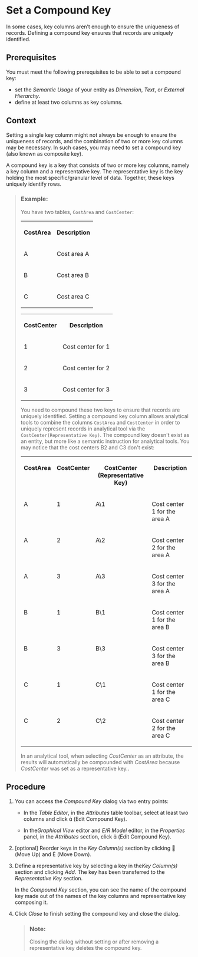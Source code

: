 <!-- loioeff6dd97723d4a70bc7612554fef09e3 -->

<link rel="stylesheet" type="text/css" href="../css/sap-icons.css"/>

# Set a Compound Key

In some cases, key columns aren’t enough to ensure the uniqueness of records. Defining a compound key ensures that records are uniquely identified.



## Prerequisites

You must meet the following prerequisites to be able to set a compound key:

-   set the *Semantic Usage* of your entity as *Dimension*, *Text*, or *External Hierarchy*.
-   define at least two columns as key columns.



## Context

Setting a single key column might not always be enough to ensure the uniqueness of records, and the combination of two or more key columns may be necessary. In such cases, you may need to set a compound key \(also known as composite key\).

A compound key is a key that consists of two or more key columns, namely a key column and a representative key. The representative key is the key holding the most specific/granular level of data. Together, these keys uniquely identify rows.

> ### Example:  
> You have two tables, `CostArea` and `CostCenter`:
> 
> 
> <table>
> <tr>
> <th valign="top">
> 
> CostArea
> 
> </th>
> <th valign="top">
> 
> Description
> 
> </th>
> </tr>
> <tr>
> <td valign="top">
> 
> A
> 
> </td>
> <td valign="top">
> 
> Cost area A
> 
> </td>
> </tr>
> <tr>
> <td valign="top">
> 
> B
> 
> </td>
> <td valign="top">
> 
> Cost area B
> 
> </td>
> </tr>
> <tr>
> <td valign="top">
> 
> C
> 
> </td>
> <td valign="top">
> 
> Cost area C
> 
> </td>
> </tr>
> </table>
> 
> 
> <table>
> <tr>
> <th valign="top">
> 
> CostCenter
> 
> </th>
> <th valign="top">
> 
> Description
> 
> </th>
> </tr>
> <tr>
> <td valign="top">
> 
> 1
> 
> </td>
> <td valign="top">
> 
> Cost center for 1
> 
> </td>
> </tr>
> <tr>
> <td valign="top">
> 
> 2
> 
> </td>
> <td valign="top">
> 
> Cost center for 2
> 
> </td>
> </tr>
> <tr>
> <td valign="top">
> 
> 3
> 
> </td>
> <td valign="top">
> 
> Cost center for 3
> 
> </td>
> </tr>
> </table>
> 
> You need to compound these two keys to ensure that records are uniquely identified. Setting a compound key column allows analytical tools to combine the columns `CostArea` and `CostCenter` in order to uniquely represent records in analytical tool via the `CostCenter(Representative Key)`. The compound key doesn't exist as an entity, but more like a semantic instruction for analytical tools. You may notice that the cost centers B2 and C3 don't exist:
> 
> 
> <table>
> <tr>
> <th valign="top">
> 
> CostArea
> 
> </th>
> <th valign="top">
> 
> CostCenter
> 
> </th>
> <th valign="top">
> 
> CostCenter \(Representative Key\)
> 
> </th>
> <th valign="top">
> 
> Description
> 
> </th>
> </tr>
> <tr>
> <td valign="top">
> 
> A
> 
> </td>
> <td valign="top">
> 
> 1
> 
> </td>
> <td valign="top">
> 
> A\\1
> 
> </td>
> <td valign="top">
> 
> Cost center 1 for the area A
> 
> </td>
> </tr>
> <tr>
> <td valign="top">
> 
> A
> 
> </td>
> <td valign="top">
> 
> 2
> 
> </td>
> <td valign="top">
> 
> A\\2
> 
> </td>
> <td valign="top">
> 
> Cost center 2 for the area A
> 
> </td>
> </tr>
> <tr>
> <td valign="top">
> 
> A
> 
> </td>
> <td valign="top">
> 
> 3
> 
> </td>
> <td valign="top">
> 
> A\\3
> 
> </td>
> <td valign="top">
> 
> Cost center 3 for the area A
> 
> </td>
> </tr>
> <tr>
> <td valign="top">
> 
> B
> 
> </td>
> <td valign="top">
> 
> 1
> 
> </td>
> <td valign="top">
> 
> B\\1
> 
> </td>
> <td valign="top">
> 
> Cost center 1 for the area B
> 
> </td>
> </tr>
> <tr>
> <td valign="top">
> 
> B
> 
> </td>
> <td valign="top">
> 
> 3
> 
> </td>
> <td valign="top">
> 
> B\\3
> 
> </td>
> <td valign="top">
> 
> Cost center 3 for the area B
> 
> </td>
> </tr>
> <tr>
> <td valign="top">
> 
> C
> 
> </td>
> <td valign="top">
> 
> 1
> 
> </td>
> <td valign="top">
> 
> C\\1
> 
> </td>
> <td valign="top">
> 
> Cost center 1 for the area C
> 
> </td>
> </tr>
> <tr>
> <td valign="top">
> 
> C
> 
> </td>
> <td valign="top">
> 
> 2
> 
> </td>
> <td valign="top">
> 
> C\\2
> 
> </td>
> <td valign="top">
> 
> Cost center 2 for the area C
> 
> </td>
> </tr>
> </table>
> 
> In an analytical tool, when selecting *CostCenter* as an attribute, the results will automatically be compounded with *CostArea* because *CostCenter* was set as a representative key..



## Procedure

1.  You can access the *Compound Key* dialog via two entry points:

    -   In the *Table Editor*, in the *Attributes* table toolbar, select at least two columns and click <span class="SAP-icons-V5"></span> \(Edit Compound Key\).

    -   In the*Graphical View* editor and *E/R Model* editor, in the *Properties* panel, in the *Attributes* section, click <span class="SAP-icons-V5"></span> \(Edit Compound Key\).

2.  \[optional\] Reorder keys in the *Key Column\(s\)* section by clicking <span class="FPA-icons-V3"></span> \(Move Up\) and <span class="SAP-icons-V5"></span> \(Move Down\).

3.  Define a representative key by selecting a key in the*Key Column\(s\)* section and clicking *Add*. The key has been transferred to the *Representative Key* section.

    In the *Compound Key* section, you can see the name of the compound key made out of the names of the key columns and representative key composing it.

4.  Click *Close* to finish setting the compound key and close the dialog.

    > ### Note:  
    > Closing the dialog without setting or after removing a representative key deletes the compound key.


